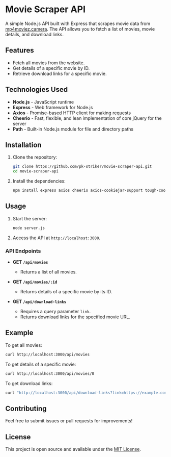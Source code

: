 
# Movie Scraper API

A simple Node.js API built with Express that scrapes movie data from [mp4moviez.camera](https://www.mp4moviez.camera). The API allows you to fetch a list of movies, movie details, and download links.

## Features

- Fetch all movies from the website.
- Get details of a specific movie by ID.
- Retrieve download links for a specific movie.

## Technologies Used

- **Node.js** - JavaScript runtime
- **Express** - Web framework for Node.js
- **Axios** - Promise-based HTTP client for making requests
- **Cheerio** - Fast, flexible, and lean implementation of core jQuery for the server
- **Path** - Built-in Node.js module for file and directory paths

## Installation

1. Clone the repository:

   ```bash
   git clone https://github.com/pk-striker/movie-scraper-api.git
   cd movie-scraper-api
   ```

2. Install the dependencies:

   ```bash
   npm install express axios cheerio axios-cookiejar-support tough-cookie
   ```

## Usage

1. Start the server:

   ```bash
   node server.js
   ```

2. Access the API at `http://localhost:3000`.

### API Endpoints

- **GET `/api/movies`**
  - Returns a list of all movies.

- **GET `/api/movies/:id`**
  - Returns details of a specific movie by its ID.

- **GET `/api/download-links`**
  - Requires a query parameter `link`.
  - Returns download links for the specified movie URL.

## Example

To get all movies:
```bash
curl http://localhost:3000/api/movies
```

To get details of a specific movie:
```bash
curl http://localhost:3000/api/movies/0
```

To get download links:
```bash
curl "http://localhost:3000/api/download-links?link=https://example.com/movie"
```

## Contributing

Feel free to submit issues or pull requests for improvements!

## License

This project is open source and available under the [MIT License](LICENSE).
```
